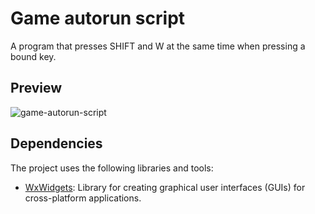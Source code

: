# Game autorun script

A program that presses SHIFT and W at the same time when pressing a bound key.

## Preview 

![game-autorun-script](https://github.com/strukfit/game-autorun-script/assets/140102462/3e7a3e6c-a42d-4781-ae2c-06ce67752ce6)

## Dependencies

The project uses the following libraries and tools:
- [WxWidgets](https://www.wxwidgets.org/downloads/): Library for creating graphical user interfaces (GUIs) for cross-platform applications.
